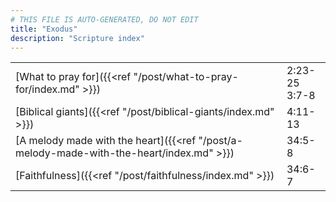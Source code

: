 ```yaml
---
# THIS FILE IS AUTO-GENERATED, DO NOT EDIT
title: "Exodus"
description: "Scripture index"
---
```


| | |
| --- | --- |
| [What to pray for]({{<ref "/post/what-to-pray-for/index.md" >}}) | 2:23-25 <br/> 3:7-8 |
| [Biblical giants]({{<ref "/post/biblical-giants/index.md" >}}) | 4:11-13 |
| [A melody made with the heart]({{<ref "/post/a-melody-made-with-the-heart/index.md" >}}) | 34:5-8 |
| [Faithfulness]({{<ref "/post/faithfulness/index.md" >}}) | 34:6-7 |
